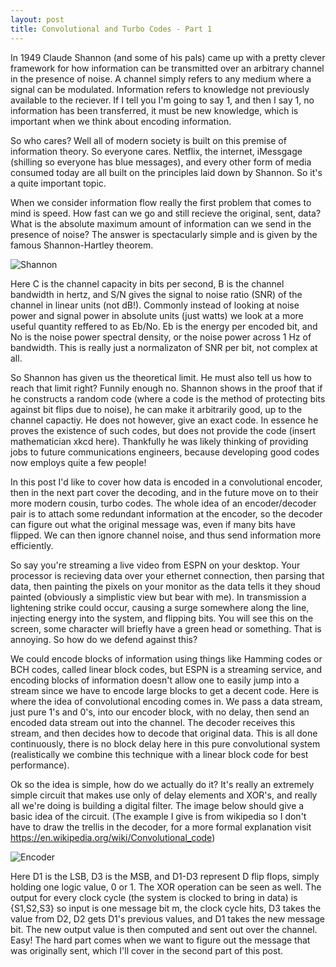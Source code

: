 ```yaml
---
layout: post
title: Convolutional and Turbo Codes - Part 1
---
```



In 1949 Claude Shannon (and some of his pals) came up with a pretty clever framework for how information can be transmitted over an arbitrary channel in the presence of noise. A channel simply refers to any medium where a signal can be modulated. Information refers to knowledge not previously available to the reciever. If I tell you I'm going to say 1, and then I say 1, no information has been transferred, it must be new knowledge, which is important when we think about encoding information.

So who cares? Well all of modern society is built on this premise of information theory. So everyone cares. Netflix, the internet, iMessgage (shilling so everyone has blue messages), and every other form of media consumed today are all built on the principles laid down by Shannon. So it's a quite important topic.

When we consider information flow really the first problem that comes to mind is speed. How fast can we go and still recieve the original, sent, data? What is the absolute maximum amount of information can we send in the presence of noise? The answer is spectacularly simple and is given by the famous Shannon-Hartley theorem.

![Shannon]({{site.baseurl}}/images/Shannon.jpg)

Here C is the channel capacity in bits per second, B is the channel bandwidth in hertz, and S/N gives the signal to noise ratio (SNR) of the channel in linear units (not dB!). Commonly instead of looking at noise power and signal power in absolute units (just watts) we look at a more useful quantity reffered to as Eb/No. Eb is the energy per encoded bit, and No is the noise power spectral density, or the noise power across 1 Hz of bandwidth. This is really just a normalizaton of SNR per bit, not complex at all.

So Shannon has given us the theoretical limit. He must also tell us how to reach that limit right? Funnily enough no. Shannon shows in the proof that if he constructs a random code (where a code is the method of protecting bits against bit flips due to noise), he can make it arbitrarily good, up to the channel capactiy. He does not however, give an exact code. In essence he proves the existence of such codes, but does not provide the code (insert mathematician xkcd here). Thankfully he was likely thinking of providing jobs to future communications engineers, because developing good codes now employs quite a few people!

In this post I'd like to cover how data is encoded in a convolutional encoder, then in the next part cover the decoding, and in the future move on to their more modern cousin, turbo codes. The whole idea of an encoder/decoder pair is to attach some redundant information at the encoder, so the decoder can figure out what the original message was, even if many bits have flipped. We can then ignore channel noise, and thus send information more efficiently. 

So say you're streaming a live video from ESPN on your desktop. Your processor is recieving data over your ethernet connection, then parsing that data, then painting the pixels on your monitor as the data tells it they shoud painted (obviously a simplistic view but bear with me). In transmission a lightening strike could occur, causing a surge somewhere along the line, injecting energy into the system, and flipping bits. You will see this on the screen, some character will briefly have a green head or something. That is annoying. So how do we defend against this? 

We could encode blocks of information using things like Hamming codes or BCH codes, called linear block codes, but ESPN is a streaming service, and encoding blocks of information doesn't allow one to easily jump into a stream since we have to encode large blocks to get a decent code. Here is where the idea of convolutional encoding comes in. We pass a data stream, just pure 1's and 0's, into our encoder block, with no delay, then send an encoded data stream out into the channel. The decoder receives this stream, and then decides how to decode that original data. This is all done continuously, there is no block delay here in this pure convolutional system (realistically we combine this technique with a linear block code for best performance).

Ok so the idea is simple, how do we actually do it? It's really an extremely simple circuit that makes use only of delay elements and XOR's, and really all we're doing is building a digital filter. The image below should give a basic idea of the circuit. (The example I give is from wikipedia so I don't have to draw the trellis in the decoder, for a more formal explanation visit https://en.wikipedia.org/wiki/Convolutional_code)

![Encoder]({{site.baseurl}}/images/Conv_Encoder.jpg)

Here D1 is the LSB, D3 is the MSB, and D1-D3 represent D flip flops, simply holding one logic value, 0 or 1. The XOR operation can be seen as well. The output for every clock cycle (the system is clocked to bring in data) is {S1,S2,S3} so input is one message bit m, the clock cycle hits, D3 takes the value from D2, D2 gets D1's previous values, and D1 takes the new message bit. The new output value is then computed and sent out over the channel. Easy! The hard part comes when we want to figure out the message that was originally sent, which I'll cover in the second part of this post.










